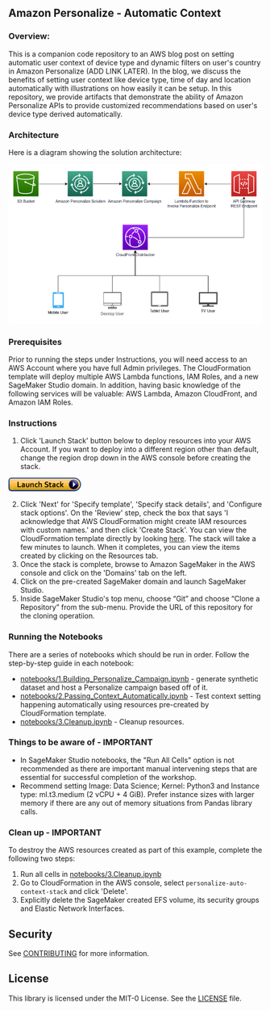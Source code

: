 ## Amazon Personalize - Automatic Context

### Overview:

This is a companion code repository to an AWS blog post on setting automatic user context of device type and dynamic filters on user's country in Amazon Personalize (ADD LINK LATER). In the blog, we discuss the benefits of setting user context like device type, time of day and location automatically with illustrations on how easily it can be setup. In this repository, we provide artifacts that demonstrate the ability of Amazon Personalize APIs to provide customized recommendations based on user's device type derived automatically.

### Architecture

Here is a diagram showing the solution architecture:

<img src="./images/architecture.png" />

### Prerequisites

Prior to running the steps under Instructions, you will need access to an AWS Account where you have full Admin privileges. The CloudFormation template will deploy multiple AWS Lambda functions, IAM Roles, and a new SageMaker Studio domain. In addition, having basic knowledge of the following services will be valuable: AWS Lambda, Amazon CloudFront, and Amazon IAM Roles.

### Instructions

1. Click 'Launch Stack' button below to deploy resources into your AWS Account. If you want to deploy into a different region other than default, change the region drop down in the AWS console before creating the stack.

[<img src="./images/cloudformation-launch-stack.png">](https://console.aws.amazon.com/cloudformation/home?region=us-east-1#/stacks/new?stackName=personalize-auto-context-stack&templateURL=https://personalize-solution-staging-us-east-1.s3.amazonaws.com/personalize-auto-context/personalize-auto-context-template.yml)


2. Click 'Next' for 'Specify template', 'Specify stack details', and 'Configure stack options'. On the 'Review' step, check the box that says 'I acknowledge that AWS CloudFormation might create IAM resources with custom names.' and then click 'Create Stack'. You can view the CloudFormation template directly by looking [here](./templates/personalize-auto-context-template.yml). The stack will take a few minutes to launch. When it completes, you can view the items created by clicking on the Resources tab. 
3. Once the stack is complete, browse to Amazon SageMaker in the AWS console and click on the 'Domains' tab on the left. 
4. Click on the pre-created SageMaker domain and launch SageMaker Studio. 
5. Inside SageMaker Studio's top menu, choose “Git” and choose “Clone a Repository” from the sub-menu. Provide the URL of this repository for the cloning operatiion.

### Running the Notebooks

There are a series of notebooks which should be run in order. Follow the step-by-step guide in each notebook:

* [notebooks/1.Building_Personalize_Campaign.ipynb](./notebooks/1.Building_Personalize_Campaign.ipynb) - generate synthetic dataset and host a Personalize campaign based off of it.
* [notebooks/2.Passing_Context_Automatically.ipynb](./notebooks/2.Passing_Context_Automatically.ipynb) - Test context setting happening automatically using resources pre-created by CloudFormation template.
* [notebooks/3.Cleanup.ipynb](./notebooks/3.Cleanup.ipynb) - Cleanup resources.

### Things to be aware of - IMPORTANT

- In SageMaker Studio notebooks, the "Run All Cells" option is not recommended as there are important manual intervening steps that are essential for successful completion of the workshop.
- Recommend setting Image: Data Science; Kernel: Python3 and Instance type: ml.t3.medium (2 vCPU + 4 GiB). Prefer instance sizes with larger memory if there are any out of memory situations from Pandas library calls.


### Clean up - IMPORTANT
To destroy the AWS resources created as part of this example, complete the following two steps:
1. Run all cells in [notebooks/3.Cleanup.ipynb](./notebooks/3.Cleanup.ipynb) 
2. Go to CloudFormation in the AWS console, select `personalize-auto-context-stack` and click 'Delete'.
3. Explicitly delete the SageMaker created EFS volume, its security groups and Elastic Network Interfaces.

## Security

See [CONTRIBUTING](CONTRIBUTING.md#security-issue-notifications) for more information.

## License

This library is licensed under the MIT-0 License. See the [LICENSE](./LICENSE) file.